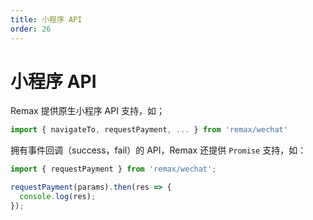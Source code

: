 ```yaml
---
title: 小程序 API
order: 26
---
```


# 小程序 API

Remax 提供原生小程序 API 支持，如；

```js
import { navigateTo, requestPayment, ... } from 'remax/wechat'
```

拥有事件回调（success，fail）的 API，Remax 还提供 `Promise` 支持，如：

```js
import { requestPayment } from 'remax/wechat';

requestPayment(params).then(res => {
  console.log(res);
});
```
